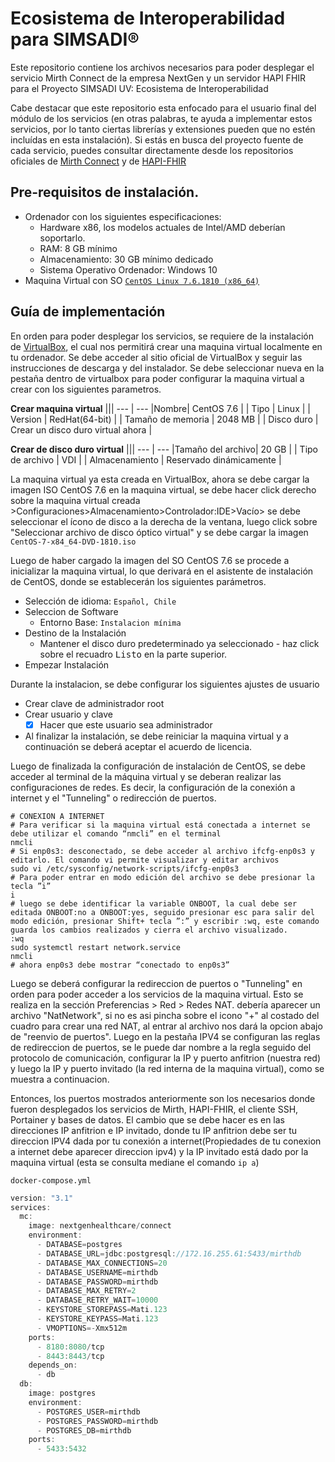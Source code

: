# Ecosistema de Interoperabilidad para SIMSADI® 

Este repositorio contiene los archivos necesarios para poder desplegar el servicio Mirth Connect de la empresa NextGen y un servidor HAPI FHIR para el Proyecto SIMSADI UV: Ecosistema de Interoperabilidad

Cabe destacar que este repositorio esta enfocado para el usuario final del módulo de los servicios (en otras palabras, te ayuda a implementar estos servicios, por lo tanto ciertas librerías y extensiones pueden que no estén incluídas en esta instalación). Si estás en busca del proyecto fuente de cada servicio,  puedes consultar directamente desde los repositorios oficiales de [Mirth Connect](https://github.com/nextgenhealthcare/connect) y de [HAPI-FHIR](https://github.com/hapifhir/hapi-fhir-jpaserver-starter)


## Pre-requisitos de instalación.
- Ordenador con los siguientes especificaciones:
  - Hardware x86, los modelos actuales de Intel/AMD deberían soportarlo.
  - RAM: 8 GB mínimo
  - Almacenamiento: 30 GB mínimo dedicado
  - Sistema Operativo Ordenador: Windows 10
- Maquina Virtual con SO [`CentOS Linux 7.6.1810 (x86_64)`](http://ftp.iij.ad.jp/pub/linux/centos-vault/7.6.1810/isos/x86_64/CentOS-7-x86_64-DVD-1810.iso) 

## Guía de implementación
En orden para poder desplegar los servicios, se requiere de la instalación de [VirtualBox](https://www.virtualbox.org/), el cual nos permitirá crear una maquina virtual localmente en tu ordenador. Se debe acceder al sitio oficial de VirtualBox y seguir las instrucciones de descarga y del instalador.
Se debe seleccionar nueva en la pestaña dentro de virtualbox para poder configurar la maquina virtual a crear con los siguientes parametros.

**Crear maquina virtual**
|||
--- | --- 
|Nombre| CentOS 7.6 |
| Tipo      | Linux |
| Version      | RedHat(64-bit)     | 
| Tamaño de memoria | 2048 MB      | 
| Disco duro      | Crear un disco duro virtual ahora         |

**Crear de disco duro virtual**
|||
--- | --- 
|Tamaño del archivo| 20 GB |
| Tipo de archivo     | VDI |
| Almacenamiento   | Reservado dinámicamente    | 

La maquina virtual ya esta creada en VirtualBox, ahora se debe cargar la imagen ISO CentOS 7.6 en la maquina virtual, se debe hacer click derecho sobre la maquina virtual creada >Configuraciones>Almacenamiento>Controlador:IDE>Vacío> se debe seleccionar el ícono de disco a la derecha de la ventana, luego click sobre "Seleccionar archivo de disco óptico virtual" y se debe cargar la imagen `CentOS-7-x84_64-DVD-1810.iso`

Luego de haber cargado la imagen del SO CentOS 7.6 se procede a inicializar la maquina virtual, lo que derivará en el asistente de instalación de CentOS, donde se establecerán los siguientes parámetros.

- Selección de idioma: `Español, Chile`
- Seleccion de Software
  - Entorno Base: `Instalacion mínima`
- Destino de la Instalación
  - Mantener el disco duro predeterminado ya seleccionado - haz click sobre el recuadro <samp>Listo</samp> en la parte superior.
- Empezar Instalación


Durante la instalacion, se debe configurar los siguientes ajustes de usuario

- Crear clave de administrador root
- Crear usuario y clave
  - [x] Hacer que este usuario sea administrador
- Al finalizar la instalación, se debe reiniciar la maquina virtual y a continuación se deberá aceptar el acuerdo de licencia.

Luego de finalizada la configuración de instalación de CentOS, se debe acceder al terminal de la máquina virtual y se deberan realizar las configuraciones de redes. Es decir, la configuración de la conexión a internet y el "Tunneling" o redirección de puertos.
 
```
# CONEXION A INTERNET
# Para verificar si la maquina virtual está conectada a internet se debe utilizar el comando “nmcli” en el terminal
nmcli
# Si enp0s3: desconectado, se debe acceder al archivo ifcfg-enp0s3 y editarlo. El comando vi permite visualizar y editar archivos
sudo vi /etc/sysconfig/network-scripts/ifcfg-enp0s3
# Para poder entrar en modo edición del archivo se debe presionar la tecla ”i” 
i
# luego se debe identificar la variable ONBOOT, la cual debe ser editada ONBOOT:no a ONBOOT:yes, seguido presionar esc para salir del modo edición, presionar Shift+ tecla ”:” y escribir :wq, este comando guarda los cambios realizados y cierra el archivo visualizado.
:wq
sudo systemctl restart network.service
nmcli
# ahora enp0s3 debe mostrar “conectado to enp0s3” 
```

Luego se deberá configurar la redireccion de puertos o "Tunneling" en orden para poder acceder a los servicios de la maquina virtual.
Esto se realiza en la sección Preferencias > Red > Redes NAT. debería aparecer un archivo "NatNetwork", si no es asi pincha sobre el icono "+" al costado del cuadro para crear una red NAT, al entrar al archivo nos dará la opcion abajo de "reenvio de puertos". Luego en la pestaña IPV4 se configuran las reglas de redireccion de puertos, se le puede dar nombre a la regla seguido del protocolo de comunicación, configurar la IP y puerto anfitrion (nuestra red) y luego la IP y puerto invitado (la red interna de la maquina virtual), como se muestra a continuacion.

Entonces, los puertos mostrados anteriormente son los necesarios donde fueron desplegados los servicios de Mirth, HAPI-FHIR, el cliente SSH, Portainer y bases de datos. El cambio que se debe hacer es en las direcciones IP anfitrion e IP invitado, donde tu IP anfitrion debe ser tu direccion IPV4 dada por tu conexión a internet(Propiedades de tu conexion a internet debe aparecer direccion ipv4) y la IP invitado está dado por la maquina virtual (esta se consulta mediane el comando `ip a`) 




`docker-compose.yml`

```javascript
version: "3.1"
services:
  mc:
    image: nextgenhealthcare/connect
    environment:
      - DATABASE=postgres
      - DATABASE_URL=jdbc:postgresql://172.16.255.61:5433/mirthdb
      - DATABASE_MAX_CONNECTIONS=20
      - DATABASE_USERNAME=mirthdb
      - DATABASE_PASSWORD=mirthdb
      - DATABASE_MAX_RETRY=2
      - DATABASE_RETRY_WAIT=10000
      - KEYSTORE_STOREPASS=Mati.123
      - KEYSTORE_KEYPASS=Mati.123
      - VMOPTIONS=-Xmx512m
    ports:
      - 8180:8080/tcp
      - 8443:8443/tcp
    depends_on:
      - db
  db:
    image: postgres
    environment:
      - POSTGRES_USER=mirthdb
      - POSTGRES_PASSWORD=mirthdb
      - POSTGRES_DB=mirthdb
    ports:
      - 5433:5432
```
